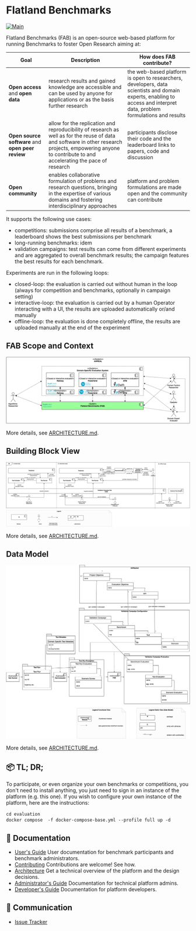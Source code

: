 Flatland Benchmarks
===================
[![Main](https://github.com/flatland-association/flatland-benchmarks/actions/workflows/checks.yml/badge.svg)](https://github.com/flatland-association/flatland-benchmarks/actions/workflows/checks.yml)

Flatland Benchmarks (FAB) is an open-source web-based platform for running Benchmarks to foster Open Research aiming at:

| Goal                                               | Description                                                                                                                                                                                                  | How does FAB contribute?                                                                                                                                               |
|----------------------------------------------------|--------------------------------------------------------------------------------------------------------------------------------------------------------------------------------------------------------------|------------------------------------------------------------------------------------------------------------------------------------------------------------------------|
| **Open access** and **open data**                  | research results and gained knowledge are accessible and can be used by anyone for applications or as the basis further research                                                                             | the web-based platform is open to researchers, developers, data scientists and domain experts, enabling to access and interpret data, problem formulations and results |
| **Open source software**  and **open peer review** | allow for the replication and reproducibility of research as well as for the reuse of data and software in other research projects, empowering anyone to contribute to and accelerating the pace of research | participants disclose their code and the leaderboard links to papers, code and discussion                                                                              |
| **Open community**                                 | enables collaborative formulation of problems and research questions, bringing in the expertise of various domains and fostering interdisciplinary approaches                                                | platform and problem formulations are made open and the community can contribute                                                                                       |

It supports the following use cases:

* competitions: submissions comprise all results of a benchmark, a leaderboard shows the best submissions per benchmark
* long-running benchmarks: idem
* validation campaigns: test results can come from different experiments and are aggregated to overall benchmark results; the campaign features the best results for each benchmark.

Experiments are run in the following loops:

* closed-loop: the evaluation is carried out without human in the loop (always for competition and benchmarks, optionally in campaign setting)
* interactive-loop: the evaluation is carried out by a human Operator interacting with a UI, the results are uploaded automatically or/and manually
* offline-loop: the evaluation is done completely offline, the results are uploaded manually at the end of the experiment


## FAB Scope and Context

![SystemContext.drawio.png](docs/img/architecture/SystemContext.drawio.png)

More details, see [ARCHITECTURE.md](docs/ARCHITECTURE.md).

## Building Block View

![Closed_and_Interactive_Loop_Eval.drawio.png](docs/img/architecture/Closed_and_Interactive_Loop_Eval.drawio.png)

More details, see [ARCHITECTURE.md](docs/ARCHITECTURE.md).

## Data Model

![DataModel.drawio.png](docs/img/architecture/DataModel.drawio.png)

More details, see [ARCHITECTURE.md](docs/ARCHITECTURE.md).

📦 TL; DR;
----------
To participate, or even organize your own benchmarks or competitions, you don't need to install anything, you just need to sign in an instance of the platform (e.g. this one). If you wish to configure your own instance of the platform, here are the instructions:

```shell
cd evaluation
docker compose  -f docker-compose-base.yml --profile full up -d

```

📑 Documentation
----------------

* [User's Guide](docs/USER_GUIDE.md) User documentation for benchmark participants and benchmark administrators.
* [Contributing](docs/CONTRIBUTING.md) Contributions are welcome! See how.
* [Architecture](docs/ARCHITECTURE.md) Get a technical overview of the platform and the design decisions.
* [Administrator's Guide](docs/ADMINISTRATION.md) Documentation for technical platform admins.
* [Developer's Guide](docs/DEVELOPMENT.md) Documentation for platform developers.

💬 Communication
----------------

* [Issue Tracker](https://github.com/flatland-association/flatland-benchmarks/issues/)
